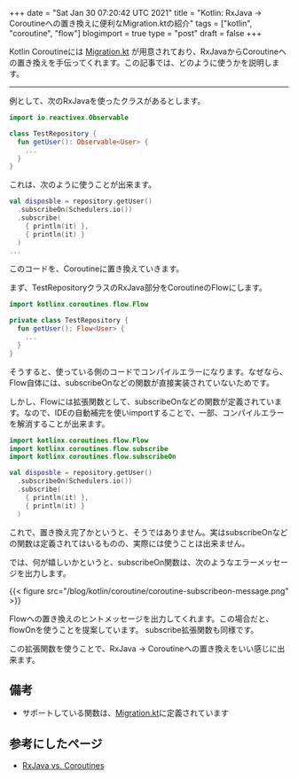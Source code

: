 +++
date = "Sat Jan 30 07:20:42 UTC 2021"
title = "Kotlin: RxJava -> Coroutineへの置き換えに便利なMigration.ktの紹介"
tags = ["kotlin", "coroutine", "flow"]
blogimport = true
type = "post"
draft = false
+++

Kotlin Coroutineには [Migration.kt](https://github.com/Kotlin/kotlinx.coroutines/blob/e16eb9d315cbee42bcadb438a8d62b10f65a9aa4/kotlinx-coroutines-core/common/src/flow/Migration.kt) が用意されており、RxJavaからCoroutineへの置き換えを手伝ってくれます。この記事では、どのように使うかを説明します。

---

例として、次のRxJavaを使ったクラスがあるとします。

```kotlin
import io.reactivex.Observable

class TestRepository {
  fun getUser(): Observable<User> {
    ...
  }
}
```

これは、次のように使うことが出来ます。

```kotlin
val disposble = repository.getUser()
  .subscribeOn(Schedulers.io())
  .subscribe(
    { println(it) },
    { println(it) }
  )
...
```

このコードを、Coroutineに置き換えていきます。

まず、TestRepositoryクラスのRxJava部分をCoroutineのFlowにします。

```kotlin
import kotlinx.coroutines.flow.Flow

private class TestRepository {
  fun getUser(): Flow<User> {
    ...
  }
}
```

そうすると、使っている側のコードでコンパイルエラーになります。なぜなら、Flow自体には、subscribeOnなどの関数が直接実装されていないためです。

しかし、Flowには拡張関数として、subscribeOnなどの関数が定義されています。なので、IDEの自動補完を使いimportすることで、一部、コンパイルエラーを解消することが出来ます。

```kotlin
import kotlinx.coroutines.flow.Flow
import kotlinx.coroutines.flow.subscribe
import kotlinx.coroutines.flow.subscribeOn

val disposble = repository.getUser()
  .subscribeOn(Schedulers.io())
  .subscribe(
    { println(it) },
    { println(it) }
  )
```

これで、置き換え完了かというと、そうではありません。実はsubscribeOnなどの関数は定義されてはいるものの、実際には使うことは出来ません。

では、何が嬉しいかというと、subscribeOn関数は、次のようなエラーメッセージを出力します。

{{< figure src="/blog/kotlin/coroutine/coroutine-subscribeon-message.png" >}}

Flowへの置き換えのヒントメッセージを出力してくれます。この場合だと、flowOnを使うことを提案しています。
subscribe拡張関数も同様です。

この拡張関数を使うことで、RxJava -> Coroutineへの置き換えをいい感じに出来ます。

## 備考

- サポートしている関数は、[Migration.kt](https://github.com/Kotlin/kotlinx.coroutines/blob/e16eb9d315cbee42bcadb438a8d62b10f65a9aa4/kotlinx-coroutines-core/common/src/flow/Migration.kt)に定義されています

## 参考にしたページ

- [RxJava vs. Coroutines](https://blog.danlew.net/2021/01/28/rxjava-vs-coroutines/)

